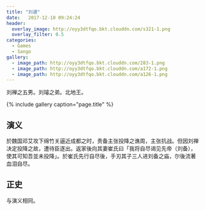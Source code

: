 ```yaml
---
title: "刘谌"
date:   2017-12-10 09:24:24
header:
  overlay_image: http://oyy3dtfqo.bkt.clouddn.com/s321-1.png
  overlay_filter: 0.5
categories:
  - Games
  - Sango
gallery:
  - image_path: http://oyy3dtfqo.bkt.clouddn.com/283-1.png
  - image_path: http://oyy3dtfqo.bkt.clouddn.com/a172-1.png
  - image_path: http://oyy3dtfqo.bkt.clouddn.com/a126-1.png
---
```


刘禅之五男。刘璿之弟。北地王。

{% include gallery caption="page.title" %}

## 演义

於魏国邓艾攻下绵竹关逼近成都之时，责备主张投降之谯周，主张抗战。但因刘禅决定投降之故，遭待臣逐出。返家後向其妻崔氏曰「我将自尽谒见先帝（刘备），使其可知吾並未投降」。於崔氏先行自尽後，手刃其子三人进刘备之庙，尔後流著血泪自尽。

## 正史

与演义相同。